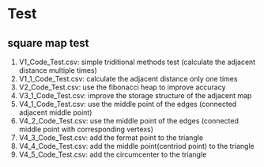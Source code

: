 # Test

## square map test
1. V1_Code_Test.csv: simple triditional methods test (calculate the adjacent distance multiple times)
2. V1_1_Code_Test.csv: calculate the adjacent distance only one times
3. V2_Code_Test.csv: use the fibonacci heap to improve accuracy
4. V3_1_Code_Test.csv: improve the storage structure of the adjacent map
5. V4_1_Code_Test.csv: use the middle point of the edges (connected adjacent middle point)
6. V4_2_Code_Test.csv: use the middle point of the edges (connected middle point with corresponding vertexs)
7. V4_3_Code_Test.csv: add the fermat point to the triangle
8. V4_4_Code_Test.csv: add the middle point(centriod point) to the triangle
9. V4_5_Code_Test.csv: add the circumcenter to the triangle
